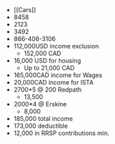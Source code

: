 - [[Cars]]
- 8458
- 2123
- 3492
- 866-406-3106
- 112,000USD income exclusion
	- 152,000 CAD
- 16,000 USD for housing
	- Up to 21,000 CAD
- 165,000CAD income for Wages
- 20,000CAD income for ISTA
- 2700*5 @ 200 Redpath
	- 13,500
- 2000*4 @ Erskine
	- 8,000
- 185,000 total income
- 173,000 deductible
- 12,000 in RRSP contributions min.